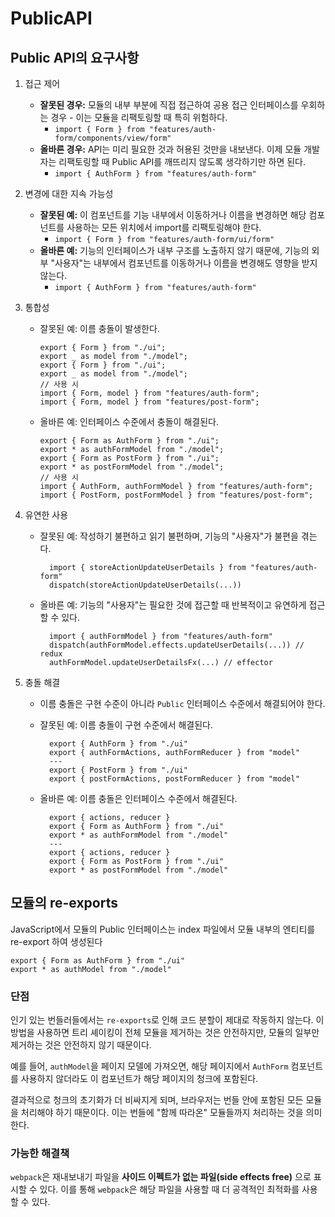 # PublicAPI

## Public API의 요구사항

1.  접근 제어

    - **잘못된 경우:** 모듈의 내부 부분에 직접 접근하여 공용 접근 인터페이스를 우회하는 경우 - 이는 모듈을 리팩토링할 때 특히 위험하다.
      - `import { Form } from "features/auth-form/components/view/form"`
    - **올바른 경우:** API는 미리 필요한 것과 허용된 것만을 내보낸다. 이제 모듈 개발자는 리팩토링할 때 Public API를 깨뜨리지 않도록 생각하기만 하면 된다.
      - `import { AuthForm } from "features/auth-form"`

2.  변경에 대한 지속 가능성

    - **잘못된 예:** 이 컴포넌트를 기능 내부에서 이동하거나 이름을 변경하면 해당 컴포넌트를 사용하는 모든 위치에서 import를 리팩토링해야 한다.
      - `import { Form } from "features/auth-form/ui/form"`
    - **올바른 예:** 기능의 인터페이스가 내부 구조를 노출하지 않기 때문에, 기능의 외부 "사용자"는 내부에서 컴포넌트를 이동하거나 이름을 변경해도 영향을 받지 않는다.
      - `import { AuthForm } from "features/auth-form"`

3.  통합성

    - 잘못된 예: 이름 충돌이 발생한다.

      ```tsx
      export { Form } from "./ui";
      export _ as model from "./model";
      export { Form } from "./ui";
      export _ as model from "./model";
      // 사용 시
      import { Form, model } from "features/auth-form";
      import { Form, model } from "features/post-form";
      ```

    - 올바른 예: 인터페이스 수준에서 충돌이 해결된다.

      ```tsx
      export { Form as AuthForm } from "./ui";
      export * as authFormModel from "./model";
      export { Form as PostForm } from "./ui";
      export * as postFormModel from "./model";
      // 사용 시
      import { AuthForm, authFormModel } from "features/auth-form";
      import { PostForm, postFormModel } from "features/post-form";
      ```

4. 유연한 사용

    - 잘못된 예: 작성하기 불편하고 읽기 불편하며, 기능의 "사용자"가 불편을 겪는다.

      ```tsx
        import { storeActionUpdateUserDetails } from "features/auth-form"
        dispatch(storeActionUpdateUserDetails(...))
      ```

    - 올바른 예: 기능의 "사용자"는 필요한 것에 접근할 때 반복적이고 유연하게 접근할 수 있다.

      ```tsx
        import { authFormModel } from "features/auth-form"
        dispatch(authFormModel.effects.updateUserDetails(...)) // redux
        authFormModel.updateUserDetailsFx(...) // effector
      ```

4. 충돌 해결
    
    - 이름 충돌은 구현 수준이 아니라 `Public` 인터페이스 수준에서 해결되어야 한다.
    - 잘못된 예: 이름 충돌이 구현 수준에서 해결된다.

      ```tsx
        export { AuthForm } from "./ui"
        export { authFormActions, authFormReducer } from "model"
        ---
        export { PostForm } from "./ui"
        export { postFormActions, postFormReducer } from "model"
      ```

    - 올바른 예: 이름 충돌은 인터페이스 수준에서 해결된다.

      ```tsx
        export { actions, reducer }
        export { Form as AuthForm } from "./ui"
        export * as authFormModel from "./model"
        ---
        export { actions, reducer }
        export { Form as PostForm } from "./ui"
        export * as postFormModel from "./model"
      ```

##  모듈의 re-exports

JavaScript에서 모듈의 Public 인터페이스는 index 파일에서 모듈 내부의 엔티티를 re-export 하여 생성된다

```tsx
export { Form as AuthForm } from "./ui"
export * as authModel from "./model"
```

### 단점 

인기 있는 번들러들에서는 `re-exports`로 인해 코드 분할이 제대로 작동하지 않는다. 이 방법을 사용하면 트리 셰이킹이 전체 모듈을 제거하는 것은 안전하지만, 모듈의 일부만 제거하는 것은 안전하지 않기 때문이다.

예를 들어, `authModel`을 페이지 모델에 가져오면, 해당 페이지에서 `AuthForm` 컴포넌트를 사용하지 않더라도 이 컴포넌트가 해당 페이지의 청크에 포함된다.

결과적으로 청크의 초기화가 더 비싸지게 되며, 브라우저는 번들 안에 포함된 모든 모듈을 처리해야 하기 때문이다. 이는 번들에 "함께 따라온" 모듈들까지 처리하는 것을 의미한다.

### 가능한 해결책

`webpack`은 재내보내기 파일을 **사이드 이펙트가 없는 파일(side effects free)** 으로 표시할 수 있다. 이를 통해 `webpack`은 해당 파일을 사용할 때 더 공격적인 최적화를 사용할 수 있다.